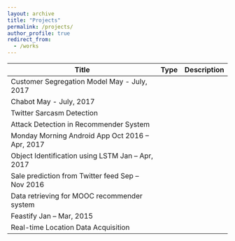 ```yaml
---
layout: archive
title: "Projects"
permalink: /projects/
author_profile: true
redirect_from:
  - /works
---
```


<!-- ## Academic Projects -->

| Title                               | Type        | Description                                                  |
| ----------------------------------- | ----------- | ------------------------------------------------------------ |
| Customer Segregation Model  May - July, 2017|        |                                                           |
| Chabot  May - July, 2017                          |        |                                                     |
| Twitter Sarcasm Detection                            |        |                                                  |
| Attack Detection in Recommender System               |        |                                                  |
| Monday Morning Android App  Oct 2016 – Apr, 2017  |        |                                                     |
| Object Identification using LSTM  Jan – Apr, 2017  |        |                                                    |
| Sale prediction from Twitter feed  Sep – Nov 2016  |        |                                                    |
| Data retrieving for MOOC recommender system          |        |                                                  |
| Feastify  Jan – Mar, 2015                         |        |                                                     |
| Real-time Location Data Acquisition                  |        |                                                  |

<!-- ## Co-Curricular Projects

| Project Name     | Type   |                                                              |
| --------         | ------ | ------------------------------------------------------------ |
| [John Doe](#)    | 2016   | Description of the item in the list                          |
| [Jane Doe](#)    | 2019   | Description of the item in the list                          |
| [Doe Doe](#)     | 2022   | Description of the item in the list                          |


## Extra-Curricular Activities

| Activity Name    | Type   |                                                              |
| --------         | ------ | ------------------------------------------------------------ |
| [John Doe](#)    | 2016   | Description of the item in the list                          |
| [Jane Doe](#)    | 2019   | Description of the item in the list                          |
| [Doe Doe](#)     | 2022   | Description of the item in the list                          | -->
